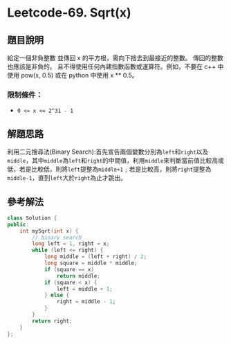 
# Leetcode-69. Sqrt(x)
## 題目說明
給定一個非負整數 並傳回 x 的平方根，需向下捨去到最接近的整數。 傳回的整數也應該是非負的。
且不得使用任何內建指數函數或運算符。例如，不要在 c++ 中使用 pow(x, 0.5) 或在 python 中使用 x ** 0.5。
### 限制條件：
- `0 <= x <= 2^31 - 1`
## 解題思路
利用二元搜尋法(Binary Search):首先宣告兩個變數分別為`left`和`right`以及`middle`，其中`middle`為`left`和`right`的中間值，利用`middle`來判斷當前值比較高或低，若是比較低，則將`left`提整為`middle+1`﹔若是比較高，則將`right`提整為`middle-1`，直到`left`大於`right`為止才跳出。
## 參考解法
```cpp title="C++" showLineNumbers
class Solution {
public:
    int mySqrt(int x) {
        // binary search
        long left = 1, right = x;
        while (left <= right) {
            long middle = (left + right) / 2;
            long square = middle * middle;
            if (square == x)
                return middle;
            if (square < x) {
                left = middle + 1;
            } else {
                right = middle - 1;
            }
        }
        return right;
    }
};
```